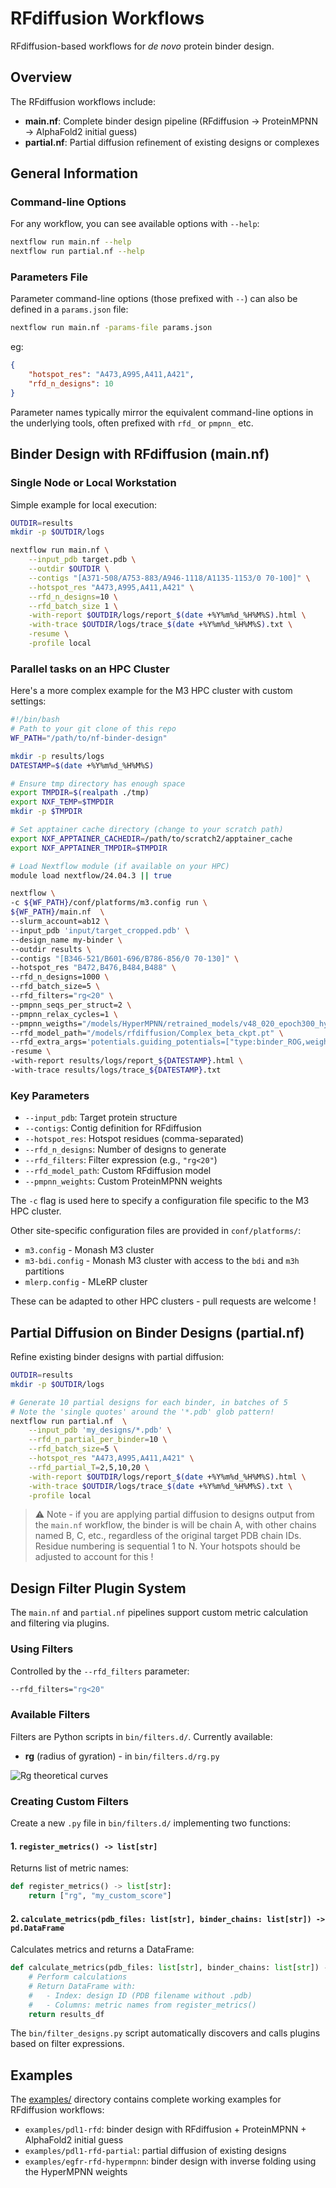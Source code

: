 # RFdiffusion Workflows

RFdiffusion-based workflows for _de novo_ protein binder design.

## Overview

The RFdiffusion workflows include:

- **main.nf**: Complete binder design pipeline (RFdiffusion → ProteinMPNN → AlphaFold2 initial guess)
- **partial.nf**: Partial diffusion refinement of existing designs or complexes

## General Information

### Command-line Options

For any workflow, you can see available options with `--help`:

```bash
nextflow run main.nf --help
nextflow run partial.nf --help
```

### Parameters File

Parameter command-line options (those prefixed with `--`) can also be defined in a `params.json` file:

```bash
nextflow run main.nf -params-file params.json
```

eg:
```json
{
    "hotspot_res": "A473,A995,A411,A421",
    "rfd_n_designs": 10
}
```

Parameter names typically mirror the equivalent command-line options in the underlying tools, often prefixed with `rfd_` or `pmpnn_` etc.

## Binder Design with RFdiffusion (main.nf)

### Single Node or Local Workstation

Simple example for local execution:

```bash
OUTDIR=results
mkdir -p $OUTDIR/logs

nextflow run main.nf \
    --input_pdb target.pdb \
    --outdir $OUTDIR \
    --contigs "[A371-508/A753-883/A946-1118/A1135-1153/0 70-100]" \
    --hotspot_res "A473,A995,A411,A421" \
    --rfd_n_designs=10 \
    --rfd_batch_size 1 \
    -with-report $OUTDIR/logs/report_$(date +%Y%m%d_%H%M%S).html \
    -with-trace $OUTDIR/logs/trace_$(date +%Y%m%d_%H%M%S).txt \
    -resume \
    -profile local
```

### Parallel tasks on an HPC Cluster

Here's a more complex example for the M3 HPC cluster with custom settings:

```bash
#!/bin/bash
# Path to your git clone of this repo
WF_PATH="/path/to/nf-binder-design"

mkdir -p results/logs
DATESTAMP=$(date +%Y%m%d_%H%M%S)

# Ensure tmp directory has enough space
export TMPDIR=$(realpath ./tmp)
export NXF_TEMP=$TMPDIR
mkdir -p $TMPDIR

# Set apptainer cache directory (change to your scratch path)
export NXF_APPTAINER_CACHEDIR=/path/to/scratch2/apptainer_cache
export NXF_APPTAINER_TMPDIR=$TMPDIR

# Load Nextflow module (if available on your HPC)
module load nextflow/24.04.3 || true

nextflow \
-c ${WF_PATH}/conf/platforms/m3.config run \
${WF_PATH}/main.nf  \
--slurm_account=ab12 \
--input_pdb 'input/target_cropped.pdb' \
--design_name my-binder \
--outdir results \
--contigs "[B346-521/B601-696/B786-856/0 70-130]" \
--hotspot_res "B472,B476,B484,B488" \
--rfd_n_designs=1000 \
--rfd_batch_size=5 \
--rfd_filters="rg<20" \
--pmpnn_seqs_per_struct=2 \
--pmpnn_relax_cycles=1 \
--pmpnn_weigths="/models/HyperMPNN/retrained_models/v48_020_epoch300_hyper.pt" \
--rfd_model_path="/models/rfdiffusion/Complex_beta_ckpt.pt" \
--rfd_extra_args='potentials.guiding_potentials=["type:binder_ROG,weight:7,min_dist:10"] potentials.guide_decay="quadratic"' \
-resume \
-with-report results/logs/report_${DATESTAMP}.html \
-with-trace results/logs/trace_${DATESTAMP}.txt
```

### Key Parameters

- `--input_pdb`: Target protein structure
- `--contigs`: Contig definition for RFdiffusion
- `--hotspot_res`: Hotspot residues (comma-separated)
- `--rfd_n_designs`: Number of designs to generate
- `--rfd_filters`: Filter expression (e.g., `"rg<20"`)
- `--rfd_model_path`: Custom RFdiffusion model
- `--pmpnn_weights`: Custom ProteinMPNN weights


The `-c` flag is used here to specify a configuration file specific to the M3 HPC cluster.

Other site-specific configuration files are provided in `conf/platforms/`:

- `m3.config` - Monash M3 cluster
- `m3-bdi.config` - Monash M3 cluster with access to the `bdi` and `m3h` partitions
- `mlerp.config` - MLeRP cluster

These can be adapted to other HPC clusters - pull requests are welcome !

## Partial Diffusion on Binder Designs (partial.nf)

Refine existing binder designs with partial diffusion:

```bash
OUTDIR=results
mkdir -p $OUTDIR/logs

# Generate 10 partial designs for each binder, in batches of 5
# Note the 'single quotes' around the '*.pdb' glob pattern!
nextflow run partial.nf  \
    --input_pdb 'my_designs/*.pdb' \
    --rfd_n_partial_per_binder=10 \
    --rfd_batch_size=5 \
    --hotspot_res "A473,A995,A411,A421" \
    --rfd_partial_T=2,5,10,20 \
    -with-report $OUTDIR/logs/report_$(date +%Y%m%d_%H%M%S).html \
    -with-trace $OUTDIR/logs/trace_$(date +%Y%m%d_%H%M%S).txt \
    -profile local
```

> ⚠️ Note - if you are applying partial diffusion to designs output from the `main.nf` workflow, the binder is will be chain A, with other chains named B, C, etc., regardless of the original target PDB chain IDs. Residue numbering is sequential 1 to N. Your hotspots should be adjusted to account for this !

## Design Filter Plugin System

The `main.nf` and `partial.nf` pipelines support custom metric calculation and filtering via plugins.

### Using Filters

Controlled by the `--rfd_filters` parameter:

```bash
--rfd_filters="rg<20"
```

### Available Filters

Filters are Python scripts in `bin/filters.d/`. Currently available:

- **rg** (radius of gyration) - in `bin/filters.d/rg.py`

![Rg theoretical curves](../Rg_theoretical_curves.png)

### Creating Custom Filters

Create a new `.py` file in `bin/filters.d/` implementing two functions:

#### 1. `register_metrics() -> list[str]`

Returns list of metric names:

```python
def register_metrics() -> list[str]:
    return ["rg", "my_custom_score"]
```

#### 2. `calculate_metrics(pdb_files: list[str], binder_chains: list[str]) -> pd.DataFrame`

Calculates metrics and returns a DataFrame:

```python
def calculate_metrics(pdb_files: list[str], binder_chains: list[str]) -> pd.DataFrame:
    # Perform calculations
    # Return DataFrame with:
    #   - Index: design ID (PDB filename without .pdb)
    #   - Columns: metric names from register_metrics()
    return results_df
```

The `bin/filter_designs.py` script automatically discovers and calls plugins based on filter expressions.

## Examples

The [examples/](https://github.com/Australian-Protein-Design-Initiative/nf-binder-design/tree/main/examples) directory contains complete working examples for RFdiffusion workflows:

- `examples/pdl1-rfd`: binder design with RFdiffusion + ProteinMPNN + AlphaFold2 initial guess
- `examples/pdl1-rfd-partial`: partial diffusion of existing designs
- `examples/egfr-rfd-hypermpnn`: binder design with inverse folding using the HyperMPNN weights
